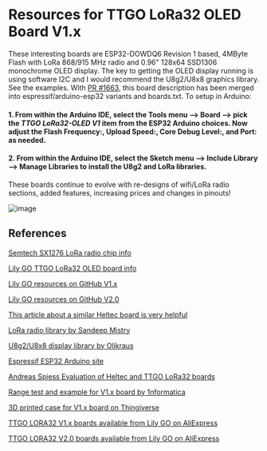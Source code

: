 # Resources for TTGO LoRa32 OLED Board V1.x

These interesting boards are ESP32-DOWDQ6 Revision 1 based, 4MByte Flash with LoRa 868/915 MHz radio and 0.96" 128x64 SSD1306 monochrome OLED display. The key to getting the OLED display running is using software I2C and I would recommend the U8g2/U8x8 graphics library. See the examples. With [PR #1663](https://github.com/espressif/arduino-esp32/pull/1663), this board description has been merged into  espressif/arduino-esp32 variants and boards.txt. To setup in Arduino:

#### 1. From within the Arduino IDE, select the Tools menu --> Board --> pick the _TTGO LoRa32-OLED V1_  item from the ESP32 Arduino choices. Now adjust the Flash Frequency:, Upload Speed:, Core Debug Level:, and Port: as needed.

#### 2. From within the Arduino IDE, select the Sketch menu --> Include Library --> Manage Libraries to install the U8g2 and LoRa libraries.

These boards continue to evolve with re-designs of wifi/LoRa radio sections, added features, increasing prices and changes in pinouts!

![image](/images/TTGO_LoRa32_Versions.jpg)

## References
[Semtech SX1276 LoRa radio chip info](https://www.semtech.com/products/wireless-rf/lora-transceivers/SX1276)

[Lily GO TTGO LoRa32 OLED board info](http://www.lilygo.cn/down_view.aspx?TypeId=11&Id=78&Fid=t14:11:14)

[Lily GO resources on GitHub V1.x](https://github.com/LilyGO/LORA-ESP32-OLED)

[Lily GO resources on GitHub V2.0](https://github.com/LilyGO/TTGO-LORA32-V2.0)

[This article about a similar Heltec board is very helpful](https://robotzero.one/heltec-wifi-kit-32/)

[LoRa radio library by Sandeep Mistry](https://github.com/sandeepmistry/arduino-LoRa)

[U8g2/U8x8 display library by Olikraus](https://github.com/olikraus/U8g2_Arduino)

[Espressif ESP32 Arduino site](https://github.com/espressif/arduino-esp32)

[Andreas Spiess Evaluation of Heltec and TTGO LoRa32 boards](https://www.youtube.com/watch?v=CJNq2I_PDHQ)

[Range test and example for V1.x board by 1nformatica](https://www.youtube.com/watch?v=2Q4O88hmjzE)

[3D printed case for V1.x board on Thingiverse](https://www.thingiverse.com/thing:2670713)

[TTGO LORA32 V1.x boards available from Lily GO on AliExpress](https://www.aliexpress.com/item/2pcs-TTGO-LORA32-868-915Mhz-ESP32-LoRa-OLED-0-96-Inch-Blue-Display-Bluetooth-WIFI-ESP/32839249834.html?spm=a2g0s.8937460.0.0.CRJucg)

[TTGO LORA32 V2.0 boards available from Lily GO on AliExpress](https://www.aliexpress.com/item/2-Pcs-TTGO-LORA32-V2-0-868-433Mhz-ESP32-LoRa-OLED-0-96-Inch-SD-Card/32847443952.html?spm=2114.10010108.100009.2.3a4b8355oCeusz&traffic_analysisId=recommend_2037_null_null_null&scm=1007.13482.91320.0&pvid=bc14c023-1a9c-4a74-af46-7f5fc4ea2036&tpp=1)
